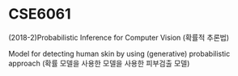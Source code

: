 # CSE6061
(2018-2)Probabilistic Inference for Computer Vision (확률적 추론법)

Model for detecting human skin by using (generative) probabilistic approach
(확률 모델을 사용한 모델을 사용한 피부검출 모델)
